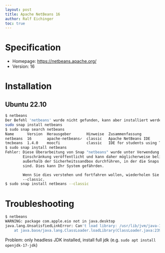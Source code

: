 ```yaml
---
layout: post
title: Apache NetBeans 16
author: Ralf Eichinger
toc: true
---
```


# Specification

* Homepage: <https://netbeans.apache.org/>
* Version: 16

# Installation

## Ubuntu 22.10

```sh
$ netbeans
Der Befehl 'netbeans' wurde nicht gefunden, kann aber installiert werden mit:
sudo snap install netbeans
$ sudo snap search netbeans
Name      Version  Herausgeber       Hinweise  Zusammenfassung
netbeans  16       apache-netbeans✓  classic   Apache NetBeans IDE
tmcbeans  1.4.0    moocfi            classic   IDE for students using Test My Code
$ sudo snap install netbeans
Fehler: Diese Überarbeitung von Snap "netbeans" wurde unter Verwendung der klassischen
        Einschränkung veröffentlicht und kann daher möglicherweise beliebige Systemänderungen
        außerhalb der Sicherheitssandbox durchführen, in der die Snaps normalerweise eingeschlossen
        sind. Dies kann Ihr System gefährden.

        Wenn Sie dies verstehen und fortfahren wollen, wiederholen Sie den Befehl einschließlich
        --classic.
$ sudo snap install netbeans --classic
```

# Troubleshooting

```sh
$ netbeans 
WARNING: package com.apple.eio not in java.desktop
java.lang.UnsatisfiedLinkError: Can't load library: /usr/lib/jvm/java-17-openjdk-amd64/lib/libawt_xawt.so
	at java.base/java.lang.ClassLoader.loadLibrary(ClassLoader.java:2393)
```

Problem: only headless JDK installed, install full jdk (e.g. `sudo apt install openjdk-17-jdk`)